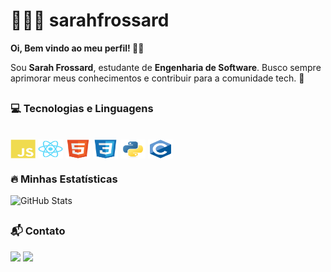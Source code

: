 # 👩🏻‍💻 sarahfrossard
**Oi, Bem vindo ao meu perfil! 🖐🏻**


Sou **Sarah Frossard**, estudante de **Engenharia de Software**. Busco sempre aprimorar meus conhecimentos e contribuir para a comunidade tech. 🚀
##  

### 💻 Tecnologias e Linguagens
<div style="display: inline_block"><br>
 <img align="center" alt="Sarah-Js" height="30" width="40" src="https://raw.githubusercontent.com/devicons/devicon/master/icons/javascript/javascript-plain.svg">
   <img align="center" alt="Sarah-React" height="30" width="40" src="https://raw.githubusercontent.com/devicons/devicon/master/icons/react/react-original.svg">
  <img align="center" alt="Sarah-HTML" height="30" width="40" src="https://raw.githubusercontent.com/devicons/devicon/master/icons/html5/html5-original.svg">
  <img align="center" alt="Sarah-CSS" height="30" width="40" src="https://raw.githubusercontent.com/devicons/devicon/master/icons/css3/css3-original.svg">
  <img align="center" alt="Sarah-Python" height="30" width="40" src="https://raw.githubusercontent.com/devicons/devicon/master/icons/python/python-original.svg">
  <img align="center" alt="Sarah-C" height="30" width="40" src="https://raw.githubusercontent.com/devicons/devicon/master/icons/c/c-original.svg">
</div>

### 🔥 Minhas Estatísticas
![GitHub Stats](https://github-readme-stats.vercel.app/api?username=sarahgsf&show_icons=true&theme=radical&include_all_commits=true&locale=pt-br)

##  

### 📬 Contato

<div>
 <a href = "mailto:sgsfrossard@gmail.com"><img src="https://img.shields.io/badge/-Gmail-%23333?style=for-the-badge&logo=gmail&logoColor=white" target="_blank"></a>
  <a href="https://www.linkedin.com/in/sarahsgf" target="_blank"><img src="https://img.shields.io/badge/-LinkedIn-blue?style=for-the-badge&logo=linkedin&logoColor=white" target="_blank"></a>
</div>
